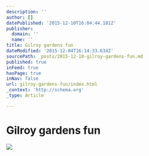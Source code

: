 ```yaml
---
description: ''
author: []
datePublished: '2015-12-10T16:04:44.181Z'
publisher:
  domain: ''
  name: ''
title: Gilroy gardens fun
dateModified: '2015-12-04T16:14:33.634Z'
sourcePath: _posts/2015-12-10-gilroy-gardens-fun.md
published: true
inFeed: true
hasPage: true
inNav: false
url: gilroy-gardens-fun/index.html
_context: 'http://schema.org'
_type: Article

---
```

# Gilroy gardens fun
![](https://the-grid-user-content.s3-us-west-2.amazonaws.com/9d09ecdc-bd0c-4b9d-8be2-5a3d36d5d253.png)